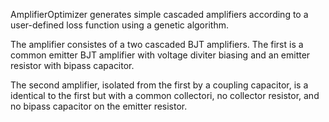AmplifierOptimizer generates simple cascaded amplifiers according to a
user-defined loss function using a genetic algorithm. 

The amplifier consistes of a two cascaded BJT amplifiers. The first is a
common emitter BJT amplifier with voltage diviter biasing and an emitter 
resistor with bipass capacitor. 

The second amplifier, isolated from the first by a coupling capacitor, is a 
identical to the first but with a common collectori, no collector resistor,
and no bipass capacitor on the emitter resistor.
